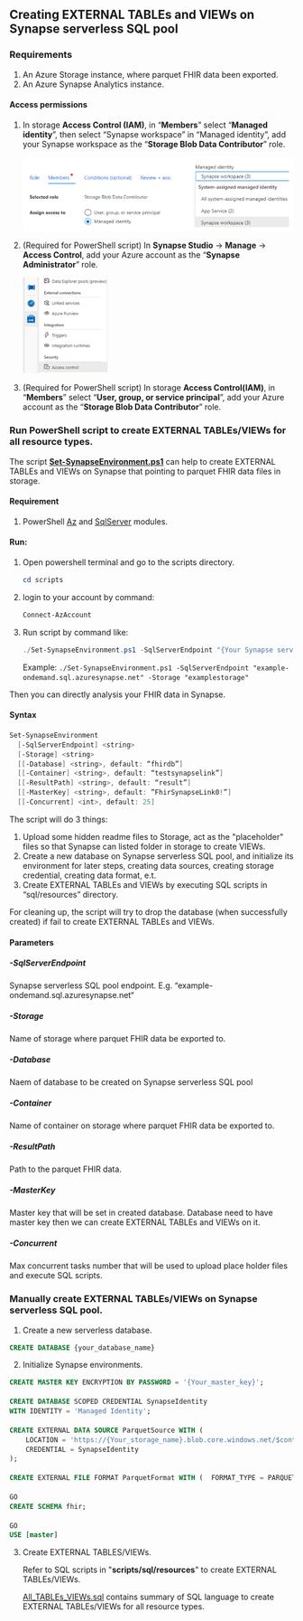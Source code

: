 ## Creating EXTERNAL TABLEs and VIEWs on Synapse serverless SQL pool

### Requirements
1. An Azure Storage instance, where parquet FHIR data been exported.
2. An Azure Synapse Analytics instance.

#### Access permissions
1. In storage **Access Control (IAM)**, in “**Members**” select “**Managed identity**”, then select “Synapse workspace” in “Managed identity”, add your Synapse workspace as the “**Storage Blob Data Contributor**” role.
   
    ![SetupSynapseMI](./assets/Setup_SynapseMI.png)

2. (Required for PowerShell script) In **Synapse Studio** -> **Manage** -> **Access Control**, add your Azure account as the “**Synapse Administrator**” role. 
   
    ![WorkspaceAccessControl](./assets/Workspace_Access_Control.png)

3. (Required for PowerShell script) In storage **Access Control(IAM)**, in “**Members**” select “**User, group, or service principal**”, add your Azure account as the “**Storage Blob Data Contributor**” role.

### Run PowerShell script to create EXTERNAL TABLEs/VIEWs for all resource types.

The script [**Set-SynapseEnvironment.ps1**](../scripts/Set-SynapseEnvironment.ps1) can help to create EXTERNAL TABLEs and VIEWs on Synapse that pointing to parquet FHIR data files in storage.

#### Requirement
1. PowerShell [Az](https://docs.microsoft.com/en-us/powershell/azure/install-az-ps?view=azps-6.6.0) and [SqlServer](https://docs.microsoft.com/en-us/powershell/module/sqlserver/?view=sqlserver-ps) modules.

#### Run: 
1. Open powershell terminal and go to the scripts directory. 

    ```Powershell
    cd scripts
    ```

2. login to your account by command: 

    ```Powershell
    Connect-AzAccount 
    ```

3. Run script by command like: 

    ```Powershell
    ./Set-SynapseEnvironment.ps1 -SqlServerEndpoint "{Your Synapse serverless SQL pool endpoint}" -Storage "{Your storage name where parquet FHIR data be exported to}" 
    ```
    
      Example: ```./Set-SynapseEnvironment.ps1 -SqlServerEndpoint "example-ondemand.sql.azuresynapse.net" -Storage "examplestorage" ```

Then you can directly analysis your FHIR data in Synapse. 

#### Syntax
```Powershell
Set-SynapseEnvironment
  [-SqlServerEndpoint] <string>
  [-Storage] <string> 
  [[-Database] <string>, default: “fhirdb”] 
  [[-Container] <string>, default: “testsynapselink”]
  [[-ResultPath] <string>, default: “result”]
  [[-MasterKey] <string>, default: ”FhirSynapseLink0!”]
  [[-Concurrent] <int>, default: 25]
```

The script will do 3 things: 

1. Upload some hidden readme files to Storage, act as the "placeholder" files so that Synapse can listed folder in storage to create VIEWs.
2. Create a new database on Synapse serverless SQL pool, and initialize its environment for later steps, creating data sources, creating storage credential, creating data format, e.t.
3. Create EXTERNAL TABLEs and VIEWs by executing SQL scripts in “sql/resources” directory. 

For cleaning up, the script will try to drop the database (when successfully created) if fail to create EXTERNAL TABLEs and VIEWs.

#### Parameters

##### -SqlServerEndpoint
Synapse serverless SQL pool endpoint. E.g. “example-ondemand.sql.azuresynapse.net“

##### -Storage
Name of storage where parquet FHIR data be exported to.

##### -Database
Naem of database to be created on Synapse serverless SQL pool

##### -Container
Name of container on storage where parquet FHIR data be exported to.

##### -ResultPath
Path to the parquet FHIR data.

##### -MasterKey
Master key that will be set in created database. Database need to have master key then we can create EXTERNAL TABLEs and VIEWs on it.

##### -Concurrent
Max concurrent tasks number that will be used to upload place holder files and execute SQL scripts.


### Manually create EXTERNAL TABLEs/VIEWs on Synapse serverless SQL pool.

1. Create a new serverless database.
   
```SQL
CREATE DATABASE {your_database_name}
```

2. Initialize Synapse environments.

```SQL
CREATE MASTER KEY ENCRYPTION BY PASSWORD = '{Your_master_key}';

CREATE DATABASE SCOPED CREDENTIAL SynapseIdentity
WITH IDENTITY = 'Managed Identity';

CREATE EXTERNAL DATA SOURCE ParquetSource WITH (
    LOCATION = 'https://{Your_storage_name}.blob.core.windows.net/$container/{Parquet_files_folder_path}',
    CREDENTIAL = SynapseIdentity
);

CREATE EXTERNAL FILE FORMAT ParquetFormat WITH (  FORMAT_TYPE = PARQUET );

GO
CREATE SCHEMA fhir;

GO
USE [master]
```

3. Create EXTERNAL TABLES/VIEWs.

    Refer to SQL scripts in "**scripts/sql/resources**" to create EXTERNAL TABLEs/VIEWs.

    [All_TABLEs_VIEWs.sql](../scripts/sql/All_TABLEs_VIEWs.sql) contains summary of SQL language to create EXTERNAL TABLEs/VIEWs for all resource types.